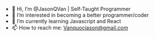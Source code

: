 - 👋 Hi, I’m @JasonQVan |  Self-Taught Programmer
- 👀 I’m interested in becoming a better programmer/coder
- 🌱 I’m currently learning Javascript and React
- 📫 How to reach me: Vanquocjason@gmail.com 



